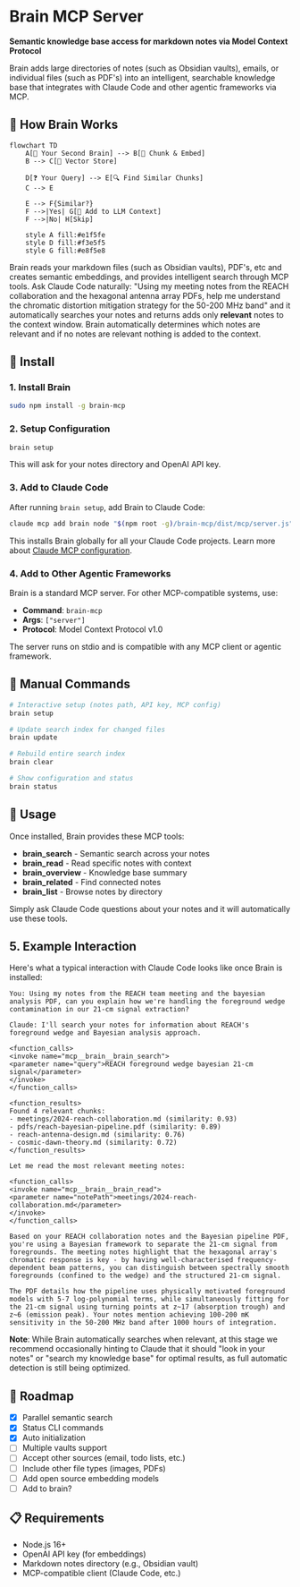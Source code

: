 # Brain MCP Server

**Semantic knowledge base access for markdown notes via Model Context Protocol**

Brain adds large directories of notes (such as Obsidian vaults), emails, or individual files (such as PDF's) into an intelligent, searchable knowledge base that integrates with Claude Code and other agentic frameworks via MCP.

## 🧠 How Brain Works

```mermaid
flowchart TD
    A[📄 Your Second Brain] --> B[🔧 Chunk & Embed]
    B --> C[💾 Vector Store]
    
    D[❓ Your Query] --> E[🔍 Find Similar Chunks]
    C --> E
    
    E --> F{Similar?}
    F -->|Yes| G[📝 Add to LLM Context]
    F -->|No| H[Skip]
    
    style A fill:#e1f5fe
    style D fill:#f3e5f5
    style G fill:#e8f5e8
```

Brain reads your markdown files (such as Obsidian vaults), PDF's, etc and creates semantic embeddings, and provides intelligent search through MCP tools. Ask Claude Code naturally: "Using my meeting notes from the REACH collaboration and the hexagonal antenna array PDFs, help me understand the chromatic distortion mitigation strategy for the 50-200 MHz band" and it automatically searches your notes and returns adds only **relevant** notes to the context window. Brain automatically determines which notes are relevant and if no notes are relevant nothing is added to the context.

## 🚀 Install

### 1. Install Brain
```bash
sudo npm install -g brain-mcp
```

### 2. Setup Configuration
```bash
brain setup
```
This will ask for your notes directory and OpenAI API key.

### 3. Add to Claude Code
After running `brain setup`, add Brain to Claude Code:

```bash
claude mcp add brain node "$(npm root -g)/brain-mcp/dist/mcp/server.js" -s user
```

This installs Brain globally for all your Claude Code projects. Learn more about [Claude MCP configuration](https://docs.anthropic.com/en/docs/claude-code/mcp-servers).

### 4. Add to Other Agentic Frameworks
Brain is a standard MCP server. For other MCP-compatible systems, use:
- **Command**: `brain-mcp`  
- **Args**: `["server"]`
- **Protocol**: Model Context Protocol v1.0

The server runs on stdio and is compatible with any MCP client or agentic framework.

## 🔧 Manual Commands

```bash
# Interactive setup (notes path, API key, MCP config)
brain setup

# Update search index for changed files
brain update

# Rebuild entire search index  
brain clear

# Show configuration and status
brain status
```

## 🎯 Usage

Once installed, Brain provides these MCP tools:
- **brain_search** - Semantic search across your notes
- **brain_read** - Read specific notes with context
- **brain_overview** - Knowledge base summary
- **brain_related** - Find connected notes
- **brain_list** - Browse notes by directory

Simply ask Claude Code questions about your notes and it will automatically use these tools.

## 5. Example Interaction

Here's what a typical interaction with Claude Code looks like once Brain is installed:

```
You: Using my notes from the REACH team meeting and the bayesian analysis PDF, can you explain how we're handling the foreground wedge contamination in our 21-cm signal extraction?

Claude: I'll search your notes for information about REACH's foreground wedge and Bayesian analysis approach.

<function_calls>
<invoke name="mcp__brain__brain_search">
<parameter name="query">REACH foreground wedge bayesian 21-cm signal</parameter>
</invoke>
</function_calls>

<function_results>
Found 4 relevant chunks:
- meetings/2024-reach-collaboration.md (similarity: 0.93)
- pdfs/reach-bayesian-pipeline.pdf (similarity: 0.89)
- reach-antenna-design.md (similarity: 0.76)
- cosmic-dawn-theory.md (similarity: 0.72)
</function_results>

Let me read the most relevant meeting notes:

<function_calls>
<invoke name="mcp__brain__brain_read">
<parameter name="notePath">meetings/2024-reach-collaboration.md</parameter>
</invoke>
</function_calls>

Based on your REACH collaboration notes and the Bayesian pipeline PDF, you're using a Bayesian framework to separate the 21-cm signal from foregrounds. The meeting notes highlight that the hexagonal array's chromatic response is key - by having well-characterised frequency-dependent beam patterns, you can distinguish between spectrally smooth foregrounds (confined to the wedge) and the structured 21-cm signal.

The PDF details how the pipeline uses physically motivated foreground models with 5-7 log-polynomial terms, while simultaneously fitting for the 21-cm signal using turning points at z~17 (absorption trough) and z~6 (emission peak). Your notes mention achieving 100-200 mK sensitivity in the 50-200 MHz band after 1000 hours of integration.
```

**Note**: While Brain automatically searches when relevant, at this stage we recommend occasionally hinting to Claude that it should "look in your notes" or "search my knowledge base" for optimal results, as full automatic detection is still being optimized.

## 🚧 Roadmap

- [x] Parallel semantic search
- [x] Status CLI commands
- [x] Auto initialization
- [ ] Multiple vaults support
- [ ] Accept other sources (email, todo lists, etc.)
- [ ] Include other file types (images, PDFs)
- [ ] Add open source embedding models
- [ ] Add to brain?

## 📋 Requirements

- Node.js 16+
- OpenAI API key (for embeddings)
- Markdown notes directory (e.g., Obsidian vault)
- MCP-compatible client (Claude Code, etc.)
